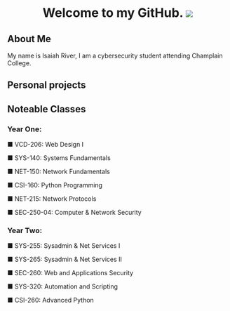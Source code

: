 <!-- Title -->
<h1 align="center"; >
  Welcome to my GitHub. <img src="https://i.imgur.com/Xn95Tdh.png";>
</h1>

<!-- About Me -->
<h2>
  About Me
</h2>

<p>
  My name is Isaiah River, I am a cybersecurity student attending Champlain College.
</p>

<!-- Personal Projects -->
<h2>
  Personal projects
</h2>

<!-- Noteable Classes -->
<h2>
  Noteable Classes
</h2>

<h3>Year One:</h3>

■ VCD-206: Web Design I

■ SYS-140: Systems Fundamentals

■ NET-150: Network Fundamentals

■ CSI-160: Python Programming

■ NET-215: Network Protocols

■ SEC-250-04: Computer & Network Security

<h3>Year Two:</h3>

■ SYS-255: Sysadmin & Net Services I

■ SYS-265: Sysadmin & Net Services II

■ SEC-260: Web and Applications Security

■ SYS-320: Automation and Scripting

■ CSI-260: Advanced Python 
